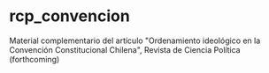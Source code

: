 # rcp_convencion
Material complementario del artículo "Ordenamiento ideológico en la Convención Constitucional Chilena", Revista de Ciencia Política (forthcoming)
